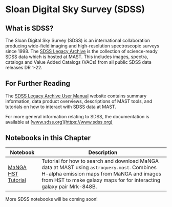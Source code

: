 # Sloan Digital Sky Survey (SDSS)

## What is SDSS?
The Sloan Digital Sky Survey (SDSS) is an international collaboration producing wide-field imaging and high-resolution spectroscopic surveys since 1998. The [SDSS Legacy Archive](https://archive.stsci.edu/missions-and-data/sdss) is the collection of science-ready SDSS data which is hosted at MAST. This includes images, spectra, catalogs and Value Added Catalogs (VACs) from all public SDSS data releases DR 1-22.

## For Further Reading
The [SDSS Legacy Archive User Manual](https://outerspace.stsci.edu/display/SDSS/The+SDSS+Legacy+Archive+at+MAST) website contains summary information, data product overviews, descriptions of MAST tools, and tutorials on how to interact with SDSS data at MAST.

For more general information relating to SDSS, the documentation is available at [www.sdss.org](https://www.sdss.org)



## Notebooks in this Chapter

| Notebook        | Description                                                                                                                                                  |
|-----------------|--------------------------------------------------------------------------------------------------------------------------------------------------------------|
| [MaNGA HST Tutorial](https://github.com/spacetelescope/mast_notebooks/blob/main/notebooks/SDSS/MaNGA_HST_tutorial/MaNGA_HST_tutorial.ipynb) | Tutorial for how to search and download MaNGA data at MAST using `astroquery.mast`. Combines H-alpha emission maps from MaNGA and images from HST to make galaxy maps for for interacting galaxy pair Mrk-848B. |


More SDSS notebooks will be coming soon!


